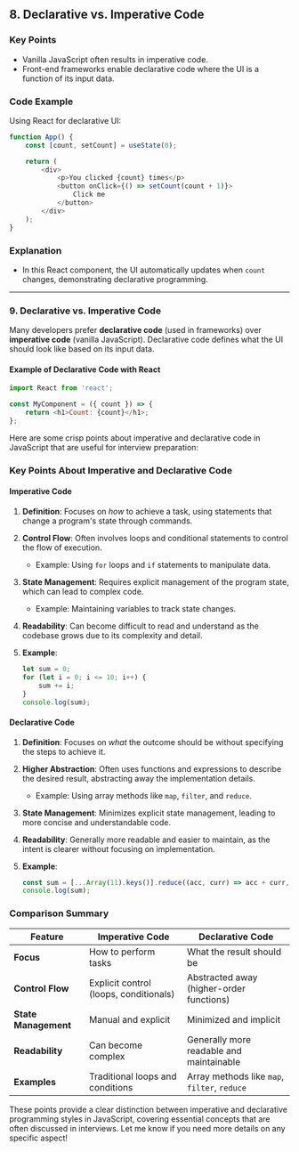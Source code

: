 


## 8. Declarative vs. Imperative Code

### Key Points
- Vanilla JavaScript often results in imperative code.
- Front-end frameworks enable declarative code where the UI is a function of its input data.

### Code Example
Using React for declarative UI:

```javascript
function App() {
    const [count, setCount] = useState(0);

    return (
        <div>
            <p>You clicked {count} times</p>
            <button onClick={() => setCount(count + 1)}>
                Click me
            </button>
        </div>
    );
}
```

### Explanation
- In this React component, the UI automatically updates when `count` changes, demonstrating declarative programming.

---

### 9. Declarative vs. Imperative Code

Many developers prefer **declarative code** (used in frameworks) over **imperative code** (vanilla JavaScript). Declarative code defines what the UI should look like based on its input data.

#### Example of Declarative Code with React

```javascript
import React from 'react';

const MyComponent = ({ count }) => {
    return <h1>Count: {count}</h1>;
};
```



Here are some crisp points about imperative and declarative code in JavaScript that are useful for interview preparation:

### Key Points About Imperative and Declarative Code

#### Imperative Code
1. **Definition**: Focuses on *how* to achieve a task, using statements that change a program's state through commands.
  
2. **Control Flow**: Often involves loops and conditional statements to control the flow of execution.
   - Example: Using `for` loops and `if` statements to manipulate data.

3. **State Management**: Requires explicit management of the program state, which can lead to complex code.
   - Example: Maintaining variables to track state changes.

4. **Readability**: Can become difficult to read and understand as the codebase grows due to its complexity and detail.

5. **Example**:
   ```javascript
   let sum = 0;
   for (let i = 0; i <= 10; i++) {
       sum += i;
   }
   console.log(sum);
   ```

#### Declarative Code
1. **Definition**: Focuses on *what* the outcome should be without specifying the steps to achieve it.
  
2. **Higher Abstraction**: Often uses functions and expressions to describe the desired result, abstracting away the implementation details.
   - Example: Using array methods like `map`, `filter`, and `reduce`.

3. **State Management**: Minimizes explicit state management, leading to more concise and understandable code.

4. **Readability**: Generally more readable and easier to maintain, as the intent is clearer without focusing on implementation.

5. **Example**:
   ```javascript
   const sum = [...Array(11).keys()].reduce((acc, curr) => acc + curr, 0);
   console.log(sum);
   ```

### Comparison Summary
| Feature                | Imperative Code                            | Declarative Code                             |
|-----------------------|-------------------------------------------|---------------------------------------------|
| **Focus**             | How to perform tasks                      | What the result should be                   |
| **Control Flow**      | Explicit control (loops, conditionals)   | Abstracted away (higher-order functions)    |
| **State Management**  | Manual and explicit                       | Minimized and implicit                       |
| **Readability**       | Can become complex                        | Generally more readable and maintainable    |
| **Examples**          | Traditional loops and conditions          | Array methods like `map`, `filter`, `reduce`|

These points provide a clear distinction between imperative and declarative programming styles in JavaScript, covering essential concepts that are often discussed in interviews. Let me know if you need more details on any specific aspect!



